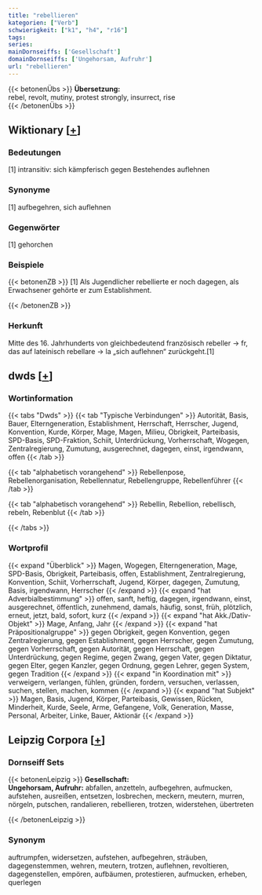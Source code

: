 ```yaml
---
title: "rebellieren"
kategorien: ["Verb"]
schwierigkeit: ["k1", "h4", "r16"]
tags:
series:
mainDornseiffs: ['Gesellschaft']
domainDornseiffs: ['Ungehorsam, Aufruhr']
url: "rebellieren"
---
```


{{< betonenÜbs >}}
**Übersetzung:**  
rebel, revolt, mutiny, protest strongly, insurrect, rise  
{{< /betonenÜbs >}}

## Wiktionary [[+](https://de.wiktionary.org/wiki/rebellieren)]

### Bedeutungen
[1] intransitiv: sich kämpferisch gegen Bestehendes auflehnen  

### Synonyme
[1] aufbegehren, sich auflehnen  

### Gegenwörter
[1] gehorchen  

### Beispiele
{{< betonenZB >}}
[1] Als Jugendlicher rebellierte er noch dagegen, als Erwachsener gehörte er zum Establishment.  

{{< /betonenZB >}}
### Herkunft
Mitte des 16. Jahrhunderts von gleichbedeutend französisch rebeller → fr, das auf lateinisch rebellare → la „sich auflehnen“ zurückgeht.[1]  



## dwds [[+](https://www.dwds.de/wb/rebellieren)]

### Wortinformation
{{< tabs "Dwds" >}}
{{< tab "Typische Verbindungen" >}}
Autorität, Basis, Bauer, Elterngeneration, Establishment, Herrschaft, Herrscher, Jugend, Konvention, Kurde, Körper, Mage, Magen, Milieu, Obrigkeit, Parteibasis, SPD-Basis, SPD-Fraktion, Schiit, Unterdrückung, Vorherrschaft, Wogegen, Zentralregierung, Zumutung, ausgerechnet, dagegen, einst, irgendwann, offen
{{< /tab >}}

{{< tab "alphabetisch vorangehend" >}}
Rebellenpose, Rebellenorganisation, Rebellennatur, Rebellengruppe, Rebellenführer
{{< /tab >}}

{{< tab "alphabetisch vorangehend" >}}
Rebellin, Rebellion, rebellisch, rebeln, Rebenblut
{{< /tab >}}

{{< /tabs >}}

### Wortprofil
{{< expand "Überblick" >}} Magen, Wogegen, Elterngeneration, Mage, SPD-Basis, Obrigkeit, Parteibasis, offen, Establishment, Zentralregierung, Konvention, Schiit, Vorherrschaft, Jugend, Körper, dagegen, Zumutung, Basis, irgendwann, Herrscher {{< /expand >}}
{{< expand "hat Adverbialbestimmung" >}} offen, sanft, heftig, dagegen, irgendwann, einst, ausgerechnet, öffentlich, zunehmend, damals, häufig, sonst, früh, plötzlich, erneut, jetzt, bald, sofort, kurz {{< /expand >}}
{{< expand "hat Akk./Dativ-Objekt" >}} Mage, Anfang, Jahr {{< /expand >}}
{{< expand "hat Präpositionalgruppe" >}} gegen Obrigkeit, gegen Konvention, gegen Zentralregierung, gegen Establishment, gegen Herrscher, gegen Zumutung, gegen Vorherrschaft, gegen Autorität, gegen Herrschaft, gegen Unterdrückung, gegen Regime, gegen Zwang, gegen Vater, gegen Diktatur, gegen Elter, gegen Kanzler, gegen Ordnung, gegen Lehrer, gegen System, gegen Tradition {{< /expand >}}
{{< expand "in Koordination mit" >}} verweigern, verlangen, fühlen, gründen, fordern, versuchen, verlassen, suchen, stellen, machen, kommen {{< /expand >}}
{{< expand "hat Subjekt" >}} Magen, Basis, Jugend, Körper, Parteibasis, Gewissen, Rücken, Minderheit, Kurde, Seele, Arme, Gefangene, Volk, Generation, Masse, Personal, Arbeiter, Linke, Bauer, Aktionär {{< /expand >}}

## Leipzig Corpora [[+](https://corpora.uni-leipzig.de/en/res?word=rebellieren&corpusId=deu_newscrawl-public_2018)]

### Dornseiff Sets
{{< betonenLeipzig >}}
**Gesellschaft:**  
**Ungehorsam, Aufruhr:** abfallen, anzetteln, aufbegehren, aufmucken, aufstehen, ausreißen, entsetzen, losbrechen, meckern, meutern, murren, nörgeln, putschen, randalieren, rebellieren, trotzen, widerstehen, übertreten  

{{< /betonenLeipzig >}}

### Synonym
auftrumpfen, widersetzen, aufstehen, aufbegehren, sträuben, dagegenstemmen, wehren, meutern, trotzen, auflehnen, revoltieren, dagegenstellen, empören, aufbäumen, protestieren, aufmucken, erheben, querlegen

